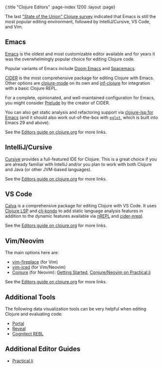 {:title "Clojure Editors"
 :page-index 1200
 :layout :page}

The last
["State of the Union" Clojure survey](https://clojure.org/news/2022/06/02/state-of-clojure-2022) indicated
that Emacs is still the most popular editing environment, followed by IntelliJ/Cursive, VS Code, and Vim.

## Emacs

[Emacs](https://www.gnu.org/software/emacs/) is the oldest and most
customizable editor available and for years it was the overwhelmingly
popular choice for editing Clojure code.

Popular variants of Emacs include [Doom Emacs](https://docs.doomemacs.org/)
and [Spacemacs](https://www.spacemacs.org/).

[CIDER](https://cider.mx/) is the most comprehensive package for editing
Clojure with Emacs.
Other options are [clojure-mode](https://github.com/clojure-emacs/clojure-mode)
on its own and [inf-clojure](https://github.com/clojure-emacs/inf-clojure)
for integration with a basic Clojure REPL.

For a complete, opinionated, and well-maintained configuration for Emacs,
you might consider [Prelude](https://prelude.emacsredux.com/en/latest/)
by the creator of CIDER.

You can also get static analysis and refactoring support via
[clojure-lsp for Emacs](https://clojure-lsp.io/clients/#emacs) (and
it should also work out-of-the-box with [`eglot`](https://github.com/joaotavora/eglot/),
which is built into Emacs 29 and above).

See the [Editors guide on clojure.org](https://clojure.org/guides/editors#_emacs_most_popular_most_customizable) for more links.

## IntelliJ/Cursive

[Cursive](https://cursive-ide.com/) provides a full-featured IDE for Clojure.
This is a great choice if you are already familiar with IntelliJ and/or you
plan to work with both Clojure and Java (or other JVM-based languages).

See the [Editors guide on clojure.org](https://clojure.org/guides/editors#_intellij_clojure_with_a_java_tilt) for more links.

## VS Code

[Calva](https://calva.io/) is a comprehensive package for editing Clojure
with VS Code. It uses [Clojure LSP](https://clojure-lsp.io/)
and [clj-kondo](https://github.com/clj-kondo/clj-kondo) to add static
language analysis features in addition to the dynamic features available
via [nREPL](https://github.com/nrepl/nREPL)
and [cider-nrepl](https://github.com/clojure-emacs/cider-nrepl).

See the [Editors guide on clojure.org](https://clojure.org/guides/editors#_vs_code_rapidly_evolving_beginner_friendly) for more links.

## Vim/Neovim

The main options here are:
* [vim-fireplace](https://github.com/tpope/vim-fireplace) (for Vim)
* [vim-iced](https://liquidz.github.io/vim-iced/) (for Vim/Neovim)
* [Conjure](https://github.com/Olical/conjure) (for Neovim): [Getting Started](https://oli.me.uk/getting-started-with-clojure-neovim-and-conjure-in-minutes/), [Conjure/Neovim on Practical.li](https://practical.li/neovim/)

See the [Editors guide on clojure.org](https://clojure.org/guides/editors#_vim_highly_efficient_text_editing) for more links.

## Additional Tools

The following data visualization tools can be very helpful when editing
Clojure and evaluating code:

* [Portal](https://github.com/djblue/portal)
* [Reveal](https://github.com/vlaaad/reveal)
* [Cognitect REBL](https://docs.datomic.com/cloud/other-tools/REBL.html)

## Additional Editor Guides

* [Practical.li](https://practical.li/clojure/clojure-editors/)
